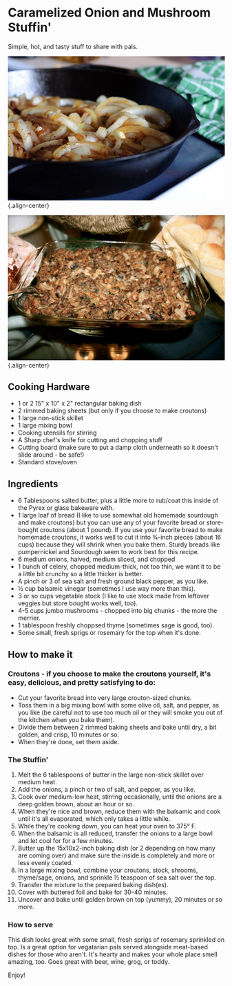 # Caramelized Onion and Mushroom Stuffin'

Simple, hot, and tasty stuff to share with pals.

![image](images/wimzkl_caramelized-onion-mushroom-stuffin_1.jpg){.align-center}

![image](images/wimzkl_caramelized-onion-mushroom-stuffin_2.jpg){.align-center}

## Cooking Hardware

- 1 or 2 15\" x 10\" x 2\" rectangular baking dish
- 2 rimmed baking sheets (but only if you choose to make croutons)
- 1 large non-stick skillet
- 1 large mixing bowl
- Cooking utensils for stirring
- A Sharp chef's knife for cutting and chopping stuff
- Cutting board (make sure to put a damp cloth underneath so it
 doesn't slide around - be safe!)
- Standard stove/oven

## Ingredients

- 6 Tablespoons salted butter, plus a little more to rub/coat this
 inside of the Pyrex or glass bakeware with.
- 1 large loaf of bread (I like to use somewhat old homemade sourdough
 and make croutons) but you can use any of your favorite bread or
 store-bought croutons (about 1 pound). If you use your favorite
 bread to make homemade croutons, it works well to cut it into
 3⁄4-inch pieces (about 16 cups) because they will shrink when you
 bake them. Sturdy breads like pumpernickel and Sourdough seem to
 work best for this recipe.
- 6 medium onions, halved, medium sliced, and chopped
- 1 bunch of celery, chopped medium-thick, not too thin, we want it to
 be a little bit crunchy so a little thicker is better.
- A pinch or 3 of sea salt and fresh ground black pepper, as you like.
- ½ cup balsamic vinegar (sometimes I use way more than this).
- 3 or so cups vegetable stock (I like to use stock made from leftover
 veggies but store bought works well, too).
- 4-5 cups jumbo mushrooms - chopped into big chunks - the more the
 merrier.
- 1 tablespoon freshly choppsed thyme (sometimes sage is good, too).
- Some small, fresh sprigs or rosemary for the top when it's done.

## How to make it

### Croutons - if you choose to make the croutons yourself, it's easy, delicious, and pretty satisfying to do:

- Cut your favorite bread into very large crouton-sized chunks.
- Toss them in a big mixing bowl with some olive oil, salt, and
 pepper, as you like (be careful not to use too much oil or they will
 smoke you out of the kitchen when you bake them).
- Divide them between 2 rimmed baking sheets and bake until dry, a bit
 golden, and crisp, 10 minutes or so.
- When they're done, set them aside.

### The Stuffin'

1. Melt the 6 tablespoons of butter in the large non-stick skillet over
 medium heat.
2. Add the onions, a pinch or two of salt, and pepper, as you like.
3. Cook over medium-low heat, stirring occasionally, until the onions
 are a deep golden brown, about an hour or so.
4. When they're nice and brown, reduce them with the balsamic and cook
 until it's all evaporated, which only takes a little while.
5. While they're cooking down, you can heat your oven to 375° F.
6. When the balsamic is all reduced, transfer the onions to a large
 bowl and let cool for for a few minutes.
7. Butter up the 15x10x2-inch baking dish (or 2 depending on how many
 are coming over) and make sure the inside is completely and more or
 less evenly coated.
8. In a large mixing bowl, combine your croutons, stock, shrooms,
 thyme/sage, onions, and sprinkle ½ teaspoon of sea salt over the
 top.
9. Transfer the mixture to the prepared baking dish(es).
10. Cover with buttered foil and bake for 30-40 minutes.
11. Uncover and bake until golden brown on top (yummy), 20 minutes or so
 more.

### How to serve

This dish looks great with some small, fresh sprigs of rosemary
sprinkled on top. Is a great option for vegatarian pals served alongside
meat-based dishes for those who aren't. It's hearty and makes your whole
place smell amazing, too. Goes great with beer, wine, grog, or toddy.

Enjoy!
